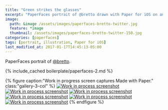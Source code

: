 ```yaml
---
title: "Green strikes the glasses"
excerpt: "PaperFaces portrait of @bretto drawn with Paper for iOS on an iPad."
image: 
  path: &image /assets/images/paperfaces-bretto-twitter.jpg 
  feature: *image
  thumbnail: /assets/images/paperfaces-bretto-twitter-150.jpg
categories: [paperfaces]
tags: [portrait, illustration, Paper for iOS]
last_modified_at: 2017-01-17T14:45:13-05:00
---
```


PaperFaces portrait of [@bretto](https://twitter.com/bretto).

{% include_cached boilerplate/paperfaces-2.md %}

{% figure caption:"Work in progress screen captures Made with Paper." class:"gallery-3-col" %}
[![Work in process screenshot](/assets/images/paperfaces-bretto-process-1-600.jpg)](/assets/images/paperfaces-bretto-process-1-lg.jpg)
[![Work in process screenshot](/assets/images/paperfaces-bretto-process-2-600.jpg)](/assets/images/paperfaces-bretto-process-2-lg.jpg)
[![Work in process screenshot](/assets/images/paperfaces-bretto-process-3-600.jpg)](/assets/images/paperfaces-bretto-process-3-lg.jpg)
[![Work in process screenshot](/assets/images/paperfaces-bretto-process-4-600.jpg)](/assets/images/paperfaces-bretto-process-4-lg.jpg)
[![Work in process screenshot](/assets/images/paperfaces-bretto-process-5-600.jpg)](/assets/images/paperfaces-bretto-process-5-lg.jpg)
[![Work in process screenshot](/assets/images/paperfaces-bretto-process-6-600.jpg)](/assets/images/paperfaces-bretto-process-6-lg.jpg)
{% endfigure %}
